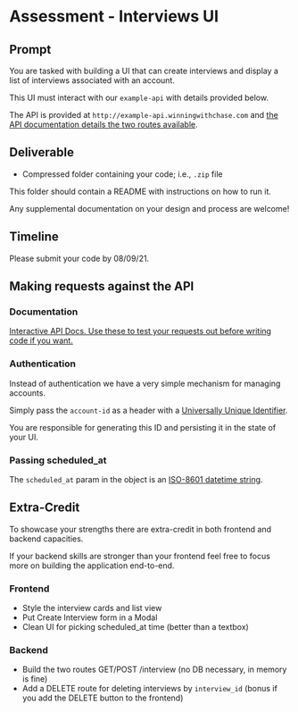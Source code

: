 # Assessment - Interviews UI

## Prompt

You are tasked with building a UI that can create interviews and display a list of interviews associated with an account.

This UI must interact with our `example-api` with details provided below.

The API is provided at `http://example-api.winningwithchase.com` and [the API documentation details the two routes available](http://example-api.winningwithchase.com/docs).

## Deliverable

- Compressed folder containing your code; i.e., `.zip` file

This folder should contain a README with instructions on how to run it.

Any supplemental documentation on your design and process are welcome!

## Timeline

Please submit your code by 08/09/21.

## Making requests against the API

### Documentation

[Interactive API Docs. Use these to test your requests out before writing code if you want.](http://example-api.winningwithchase.com/docs)

### Authentication

Instead of authentication we have a very simple mechanism for managing accounts.

Simply pass the `account-id` as a header with a [Universally Unique Identifier](https://en.wikipedia.org/wiki/Universally_unique_identifier).

You are responsible for generating this ID and persisting it in the state of your UI.

### Passing scheduled_at

The `scheduled_at` param in the object is an [ISO-8601 datetime string](https://en.wikipedia.org/wiki/ISO_8601).

## Extra-Credit

To showcase your strengths there are extra-credit in both frontend and backend capacities.

If your backend skills are stronger than your frontend feel free to focus more on building the application end-to-end.

### Frontend

- Style the interview cards and list view
- Put Create Interview form in a Modal
- Clean UI for picking scheduled_at time (better than a textbox)

### Backend

- Build the two routes GET/POST /interview (no DB necessary, in memory is fine)
- Add a DELETE route for deleting interviews by `interview_id` (bonus if you add the DELETE button to the frontend)
